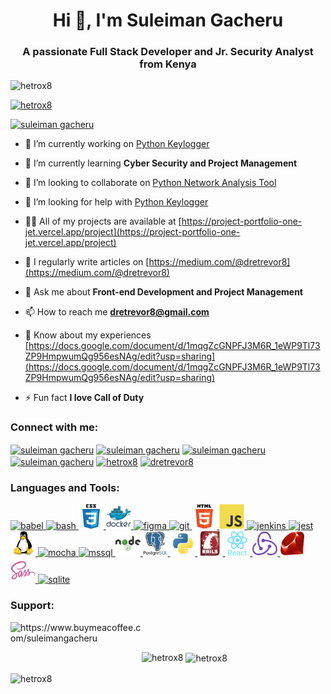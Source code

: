 <h1 align="center">Hi 👋, I'm Suleiman Gacheru</h1>
<h3 align="center">A passionate Full Stack Developer and Jr. Security Analyst from Kenya</h3>

<p align="left"> <img src="https://komarev.com/ghpvc/?username=hetrox8&label=Profile%20views&color=0e75b6&style=flat" alt="hetrox8" /> </p>

<p align="left"> <a href="https://github.com/ryo-ma/github-profile-trophy"><img src="https://github-profile-trophy.vercel.app/?username=hetrox8" alt="hetrox8" /></a> </p>

<p align="left"> <a href="https://twitter.com/suleiman gacheru" target="blank"><img src="https://img.shields.io/twitter/follow/suleiman gacheru?logo=twitter&style=for-the-badge" alt="suleiman gacheru" /></a> </p>

- 🔭 I’m currently working on [Python Keylogger](https://github.com/hetrox8/Python_Key_Logger.git)

- 🌱 I’m currently learning **Cyber Security and Project Management**

- 👯 I’m looking to collaborate on [Python Network Analysis Tool](https://github.com/hetrox8/Python_Network_Analysis_Tool.git)

- 🤝 I’m looking for help with [Python Keylogger](https://github.com/hetrox8/Python_Key_Logger.git)

- 👨‍💻 All of my projects are available at [https://project-portfolio-one-jet.vercel.app/project](https://project-portfolio-one-jet.vercel.app/project)

- 📝 I regularly write articles on [https://medium.com/@dretrevor8](https://medium.com/@dretrevor8)

- 💬 Ask me about **Front-end Development and Project Management**

- 📫 How to reach me **dretrevor8@gmail.com**

- 📄 Know about my experiences [https://docs.google.com/document/d/1mqgZcGNPFJ3M6R_1eWP9Tl73ZP9HmpwumQg956esNAg/edit?usp=sharing](https://docs.google.com/document/d/1mqgZcGNPFJ3M6R_1eWP9Tl73ZP9HmpwumQg956esNAg/edit?usp=sharing)

- ⚡ Fun fact **I love Call of Duty**

<h3 align="left">Connect with me:</h3>
<p align="left">
<a href="https://codepen.io/suleiman gacheru" target="blank"><img align="center" src="https://raw.githubusercontent.com/rahuldkjain/github-profile-readme-generator/master/src/images/icons/Social/codepen.svg" alt="suleiman gacheru" height="30" width="40" /></a>
<a href="https://twitter.com/suleiman gacheru" target="blank"><img align="center" src="https://raw.githubusercontent.com/rahuldkjain/github-profile-readme-generator/master/src/images/icons/Social/twitter.svg" alt="suleiman gacheru" height="30" width="40" /></a>
<a href="https://linkedin.com/in/suleiman gacheru" target="blank"><img align="center" src="https://raw.githubusercontent.com/rahuldkjain/github-profile-readme-generator/master/src/images/icons/Social/linked-in-alt.svg" alt="suleiman gacheru" height="30" width="40" /></a>
<a href="https://www.behance.net/suleiman gacheru" target="blank"><img align="center" src="https://raw.githubusercontent.com/rahuldkjain/github-profile-readme-generator/master/src/images/icons/Social/behance.svg" alt="suleiman gacheru" height="30" width="40" /></a>
<a href="https://medium.com/hetrox8" target="blank"><img align="center" src="https://raw.githubusercontent.com/rahuldkjain/github-profile-readme-generator/master/src/images/icons/Social/medium.svg" alt="hetrox8" height="30" width="40" /></a>
<a href="https://www.hackerrank.com/dretrevor8" target="blank"><img align="center" src="https://raw.githubusercontent.com/rahuldkjain/github-profile-readme-generator/master/src/images/icons/Social/hackerrank.svg" alt="dretrevor8" height="30" width="40" /></a>
</p>

<h3 align="left">Languages and Tools:</h3>
<p align="left"> <a href="https://babeljs.io/" target="_blank" rel="noreferrer"> <img src="https://www.vectorlogo.zone/logos/babeljs/babeljs-icon.svg" alt="babel" width="40" height="40"/> </a> <a href="https://www.gnu.org/software/bash/" target="_blank" rel="noreferrer"> <img src="https://www.vectorlogo.zone/logos/gnu_bash/gnu_bash-icon.svg" alt="bash" width="40" height="40"/> </a> <a href="https://www.w3schools.com/css/" target="_blank" rel="noreferrer"> <img src="https://raw.githubusercontent.com/devicons/devicon/master/icons/css3/css3-original-wordmark.svg" alt="css3" width="40" height="40"/> </a> <a href="https://www.docker.com/" target="_blank" rel="noreferrer"> <img src="https://raw.githubusercontent.com/devicons/devicon/master/icons/docker/docker-original-wordmark.svg" alt="docker" width="40" height="40"/> </a> <a href="https://www.figma.com/" target="_blank" rel="noreferrer"> <img src="https://www.vectorlogo.zone/logos/figma/figma-icon.svg" alt="figma" width="40" height="40"/> </a> <a href="https://git-scm.com/" target="_blank" rel="noreferrer"> <img src="https://www.vectorlogo.zone/logos/git-scm/git-scm-icon.svg" alt="git" width="40" height="40"/> </a> <a href="https://www.w3.org/html/" target="_blank" rel="noreferrer"> <img src="https://raw.githubusercontent.com/devicons/devicon/master/icons/html5/html5-original-wordmark.svg" alt="html5" width="40" height="40"/> </a> <a href="https://developer.mozilla.org/en-US/docs/Web/JavaScript" target="_blank" rel="noreferrer"> <img src="https://raw.githubusercontent.com/devicons/devicon/master/icons/javascript/javascript-original.svg" alt="javascript" width="40" height="40"/> </a> <a href="https://www.jenkins.io" target="_blank" rel="noreferrer"> <img src="https://www.vectorlogo.zone/logos/jenkins/jenkins-icon.svg" alt="jenkins" width="40" height="40"/> </a> <a href="https://jestjs.io" target="_blank" rel="noreferrer"> <img src="https://www.vectorlogo.zone/logos/jestjsio/jestjsio-icon.svg" alt="jest" width="40" height="40"/> </a> <a href="https://www.linux.org/" target="_blank" rel="noreferrer"> <img src="https://raw.githubusercontent.com/devicons/devicon/master/icons/linux/linux-original.svg" alt="linux" width="40" height="40"/> </a> <a href="https://mochajs.org" target="_blank" rel="noreferrer"> <img src="https://www.vectorlogo.zone/logos/mochajs/mochajs-icon.svg" alt="mocha" width="40" height="40"/> </a> <a href="https://www.microsoft.com/en-us/sql-server" target="_blank" rel="noreferrer"> <img src="https://www.svgrepo.com/show/303229/microsoft-sql-server-logo.svg" alt="mssql" width="40" height="40"/> </a> <a href="https://nodejs.org" target="_blank" rel="noreferrer"> <img src="https://raw.githubusercontent.com/devicons/devicon/master/icons/nodejs/nodejs-original-wordmark.svg" alt="nodejs" width="40" height="40"/> </a> <a href="https://www.postgresql.org" target="_blank" rel="noreferrer"> <img src="https://raw.githubusercontent.com/devicons/devicon/master/icons/postgresql/postgresql-original-wordmark.svg" alt="postgresql" width="40" height="40"/> </a> <a href="https://www.python.org" target="_blank" rel="noreferrer"> <img src="https://raw.githubusercontent.com/devicons/devicon/master/icons/python/python-original.svg" alt="python" width="40" height="40"/> </a> <a href="https://rubyonrails.org" target="_blank" rel="noreferrer"> <img src="https://raw.githubusercontent.com/devicons/devicon/master/icons/rails/rails-original-wordmark.svg" alt="rails" width="40" height="40"/> </a> <a href="https://reactjs.org/" target="_blank" rel="noreferrer"> <img src="https://raw.githubusercontent.com/devicons/devicon/master/icons/react/react-original-wordmark.svg" alt="react" width="40" height="40"/> </a> <a href="https://redux.js.org" target="_blank" rel="noreferrer"> <img src="https://raw.githubusercontent.com/devicons/devicon/master/icons/redux/redux-original.svg" alt="redux" width="40" height="40"/> </a> <a href="https://www.ruby-lang.org/en/" target="_blank" rel="noreferrer"> <img src="https://raw.githubusercontent.com/devicons/devicon/master/icons/ruby/ruby-original.svg" alt="ruby" width="40" height="40"/> </a> <a href="https://sass-lang.com" target="_blank" rel="noreferrer"> <img src="https://raw.githubusercontent.com/devicons/devicon/master/icons/sass/sass-original.svg" alt="sass" width="40" height="40"/> </a> <a href="https://www.sqlite.org/" target="_blank" rel="noreferrer"> <img src="https://www.vectorlogo.zone/logos/sqlite/sqlite-icon.svg" alt="sqlite" width="40" height="40"/> </a> </p>

<h3 align="left">Support:</h3>
<p><a href="https://www.buymeacoffee.com/https://www.buymeacoffee.com/suleimangacheru"> <img align="left" src="https://cdn.buymeacoffee.com/buttons/v2/default-yellow.png" height="50" width="210" alt="https://www.buymeacoffee.com/suleimangacheru" /></a></p><br><br>

<p><img align="left" src="https://github-readme-stats.vercel.app/api/top-langs?username=hetrox8&show_icons=true&locale=en&layout=compact" alt="hetrox8" /></p>

<p>&nbsp;<img align="center" src="https://github-readme-stats.vercel.app/api?username=hetrox8&show_icons=true&locale=en" alt="hetrox8" /></p>

<p><img align="center" src="https://github-readme-streak-stats.herokuapp.com/?user=hetrox8&" alt="hetrox8" /></p>

